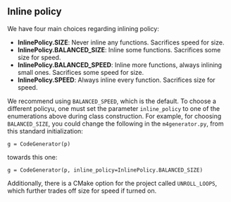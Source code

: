 ## Inline policy

We have four main choices regarding inlining policy:
- **InlinePolicy.SIZE**: Never inline any functions. Sacrifices speed for size.
- **InlinePolicy.BALANCED_SIZE**: Inline some functions. Sacrifices some size for speed.
- **InlinePolicy.BALANCED_SPEED**: Inline more functions, always inlining small ones. Sacrifices some speed for size.
- **InlinePolicy.SPEED**: Always inline every function. Sacrifices size for speed.

We recommend using `BALANCED_SPEED`, which is the default. To choose a different policyu, one must set the parameter `inline_policy` to one of the enumerations above during class construction. For example, for choosing `BALANCED_SIZE`, you could change the following in the `m4generator.py`, from this standard initialization:

```
g = CodeGenerator(p)
```

towards this one:

```
g = CodeGenerator(p, inline_policy=InlinePolicy.BALANCED_SIZE)
```

Additionally, there is a CMake option for the project called `UNROLL_LOOPS`, which further trades off size for speed if turned on.
